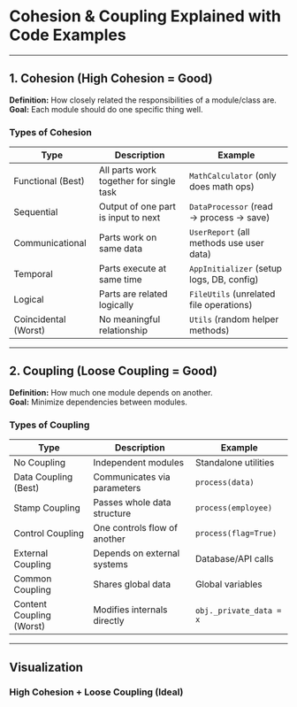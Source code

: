 # Cohesion & Coupling Explained with Code Examples

---

## 1. Cohesion (High Cohesion = Good)

**Definition:** How closely related the responsibilities of a module/class are.  
**Goal:** Each module should do one specific thing well.

### Types of Cohesion

| Type             | Description                                 | Example                                   |
|------------------|---------------------------------------------|-------------------------------------------|
| Functional (Best) | All parts work together for single task     | `MathCalculator` (only does math ops)     |
| Sequential       | Output of one part is input to next         | `DataProcessor` (read → process → save)   |
| Communicational  | Parts work on same data                     | `UserReport` (all methods use user data)  |
| Temporal         | Parts execute at same time                  | `AppInitializer` (setup logs, DB, config) |
| Logical          | Parts are related logically                 | `FileUtils` (unrelated file operations)   |
| Coincidental (Worst) | No meaningful relationship             | `Utils` (random helper methods)           |

---

## 2. Coupling (Loose Coupling = Good)

**Definition:** How much one module depends on another.  
**Goal:** Minimize dependencies between modules.

### Types of Coupling

| Type                | Description                          | Example                                   |
|---------------------|--------------------------------------|-------------------------------------------|
| No Coupling         | Independent modules                  | Standalone utilities                      |
| Data Coupling (Best)| Communicates via parameters          | `process(data)`                           |
| Stamp Coupling      | Passes whole data structure          | `process(employee)`                       |
| Control Coupling    | One controls flow of another         | `process(flag=True)`                      |
| External Coupling   | Depends on external systems          | Database/API calls                        |
| Common Coupling     | Shares global data                   | Global variables                          |
| Content Coupling (Worst)| Modifies internals directly      | `obj._private_data = x`                   |

---

## Visualization

### High Cohesion + Loose Coupling (Ideal)

